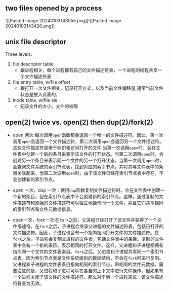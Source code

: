 

## two files opened by a process


![[Pasted image 20240103143055.png]]![[Pasted image 20240103143420.png]]


## unix file descriptor

Three levels:
1. file descriptor table
   - 跟进程相关，每个进程都有自己的文件描述符表，一个进程的线程共享一个文件描述符表
2. file entry table, w/file offset
   - 跟打开一次文件相关，记录打开方式，以及当前文件偏移量,通常当前文件状态是放入此表的，
3. inode table, w/file sie
   - 纪录文件的大小，文件的权限


## open(2) twice vs. open(2) then dup(2)/fork(2)


- open 两次:每次调用`open`函数都会返回一个唯一的文件描述符。因此，第一次调用`open`会返回一个文件描述符，第二次调用`open`会返回另一个文件描述符。这些文件描述符是用于标识和访问打开的文件.当第一次调用`open`时，会在文件表中创建一个新的条目来表示该文件的打开状态。当第二次调用`open`时，会创建另一个条目来表示同一个文件的另一个打开状态。当第一次调用`open`时，会查询文件系统的索引节点表，找到对应的索引节点，并将其与文件表中的条目关联起来。当第二次调用`open`时，由于该文件已经在索引节点表中存在，不会创建新的索引节点。
- open 一次，dup 一次：使用`dup`函数复制文件描述符时，会在文件表中创建一个新的条目，但在索引节点表中不会创建新的索引节点。这样，通过复制的文件描述符和原始的文件描述符可以独立地操作同一个文件，并且它们共享相同的索引节点和文件元数据信息。

- open一次，fork一次:在`fork`之前，父进程已经打开了该文件并获得了一个文件描述符。在`fork`之后，子进程会继承父进程的文件描述符表，包括已打开的文件描述符。因此，子进程也会有一个指向相同打开文件的文件描述符。在`fork`之后，子进程会复制父进程的文件表，包括文件表中的条目。复制的文件表中会有一个新的条目，表示相同的打开文件。这样，父进程和子进程都拥有指向同一个文件的文件表条目。`fork`之后，父进程和子进程共享同一个索引节点表。因为索引节点表是文件系统级别的数据结构，不会在`fork`时进行复制。父进程和子进程的文件表条目指向相同的索引节点，即相同的文件元数据。需要注意的是，父进程和子进程可以在各自的上下文中进行文件操作，但如果有一个进程关闭了该文件的文件描述符，那么对于另一个进程来说，该文件描述符将变为无效。

